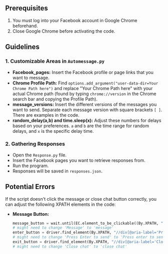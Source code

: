 ## Prerequisites
1. You must log into your Facebook account in Google Chrome beforehand.
2. Close Google Chrome before activating the code.

## Guidelines

### 1. Customizable Areas in `Automessage.py`
- **Facebook_pages:** Insert the Facebook profile or page links that you want to message.
- **Chrome Profile Path:** Find `options.add_argument("user-data-dir=Your Chrome Path here")` and replace "Your Chrome Path here" with your actual Chrome path (found by typing `chrome://version` in the Chrome search bar and copying the Profile Path).
- **message_versions:** Insert the different versions of the messages you want to send. Separate each message version with square brackets `[ ]`. There are examples in the code.
- **random_delay(a,b) and time.sleep(x):** Adjust these numbers for delays based on your preferences. `a` and `b` are the time range for random delays, and `x` is the specific delay time.

### 2. Gathering Responses
- Open the `Response.py` file.
- Insert the Facebook pages you want to retrieve responses from.
- Run the program.
- Responses will be saved in `responses.json`.

## Potential Errors
If the script doesn't click the message or close chat button correctly, you can adjust the following XPATH elements in the code:

- **Message Button:**
  ```python
  message_button = wait.until(EC.element_to_be_clickable((By.XPATH, "//div[@aria-label='Message']"))) 
  # might need to change 'Message' to 'message'
  enter_button = driver.find_element(By.XPATH, "//div[@aria-label='Press Enter to send']")
  # might need to change 'Press Enter to send' to 'Press enter to send'
  exit_button = driver.find_element(By.XPATH, "//div[@aria-label='Close chat']")
  # might need to change 'Close chat' to 'close chat'


